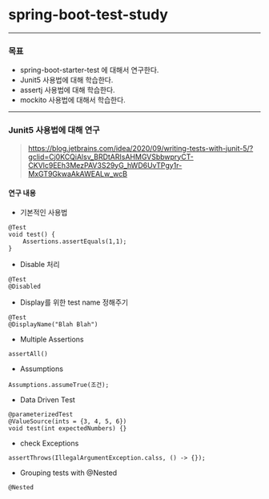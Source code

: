 # spring-boot-test-study
---

### 목표

* spring-boot-starter-test 에 대해서 연구한다.
* Junit5 사용법에 대해 학습한다.
* assertj 사용법에 대해 학습한다.
* mockito 사용법에 대해서 학습한다.


---
### Junit5 사용법에 대해 연구
> https://blog.jetbrains.com/idea/2020/09/writing-tests-with-junit-5/?gclid=Cj0KCQiAlsv_BRDtARIsAHMGVSbbwpryCT-CKVlc9EEh3MezPAV3S29yG_hWD6UvTPgy1r-MxGT9GkwaAkAWEALw_wcB

#### 연구 내용
* 기본적인 사용법
```
@Test
void test() {
    Assertions.assertEquals(1,1);
}
```

* Disable 처리
```
@Test
@Disabled
```

* Display를 위한 test name 정해주기
```
@Test
@DisplayName("Blah Blah")
```

* Multiple Assertions
```
assertAll()
```
* Assumptions
```
Assumptions.assumeTrue(조건);
```
* Data Driven Test
```
@parameterizedTest
@ValueSource(ints = {3, 4, 5, 6})
void test(int expectedNumbers) {}
```
* check Exceptions
```
assertThrows(IllegalArgumentException.calss, () -> {});
```

* Grouping tests with @Nested
```
@Nested
```
